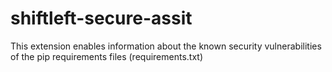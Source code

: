 # shiftleft-secure-assit
This extension enables information about the known security vulnerabilities of the  pip requirements files (requirements.txt)
